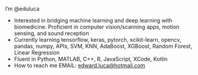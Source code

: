 I’m @eduluca
- Interested in bridging machine learning and deep learning with biomedicine. Proficient in computer vision/scanning apps, motion sensing, and sound reception
- Currently learning tensorflow, keras, pytorch, scikit-learn, opencv, pandas, numpy, APIs, SVM, KNN, AdaBoost, XGBoost, Random Forest, Linear Regression
- Fluent in Python, MATLAB, C++, R, JavaScript, XCode, Kotlin
- How to reach me
EMAIL: edward.luca@hotmail.com


